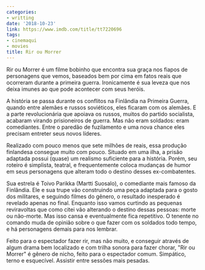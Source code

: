 ```yaml
---
categories:
- writting
date: '2018-10-23'
link: https://www.imdb.com/title/tt7220696
tags:
- cinemaqui
- movies
title: Rir ou Morrer
---
```


Rir ou Morrer é um filme bobinho que encontra sua graça nos fiapos de personagens que vemos, baseados bem por cima em fatos reais que ocorreram durante a primeira guerra. Ironicamente é sua leveza que nos deixa imunes ao que pode acontecer com seus heróis.

A história se passa durante os conflitos na Finlândia na Primeira Guerra, quando entre alemães e russos soviéticos, eles ficaram com os alemães. E a parte revolucionária que apoiava os russos, muitos do partido socialista, acabaram virando prisioneiros de guerra. Mas não eram soldados: eram comediantes. Entre o paredão de fuzilamento e uma nova chance eles precisam entreter seus novos líderes.

Realizado com pouco menos que sete milhões de reais, essa produção finlandesa consegue muito com pouco. Situado em uma ilha, a prisão adaptada possui (quase) um realismo suficiente para a história. Porém, seu roteiro é simplista, teatral, e frequentemente coloca mudanças de humor em seus personagens que alteram todo o destino desses ex-combatentes.

Sua estrela é Toivo Parikka (Martti Suosalo), o comediante mais famoso da Finlândia. Ele e sua trupe vão construindo uma peça adaptada para o gosto dos militares, e seguindo filmes do gênero, o resultado inesperado é revelado apenas no final. Enquanto isso vamos curtindo as pequenas reviravoltas que como citei vão alterando o destino dessas pessoas: morte ou não-morte. Mas isso cansa e eventualmente fica repetitivo. O tenente no comando muda de opinião sobre o que fazer com os soldados todo tempo, e há personagens demais para nos lembrar.

Feito para o espectador fazer rir, mas não muito, e conseguir através de algum drama bem localizado e com trilha sonora para fazer chorar, "Rir ou Morrer" é gênero de nicho, feito para o espectador comum. Simpático, terno e esquecível. Assistir entre sessões mais pesadas.